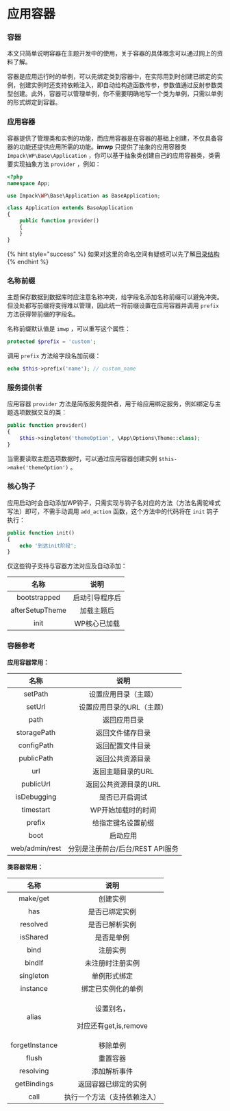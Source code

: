 # 应用容器

### 容器

本文只简单说明容器在主题开发中的使用，关于容器的具体概念可以通过网上的资料了解。

容器是应用运行时的单例，可以先绑定类到容器中，在实际用到时创建已绑定的实例，创建实例时还支持依赖注入，即自动给构造函数传参，参数值通过反射参数类型创建。此外，容器可以管理单例，你不需要明确地写一个类为单例，只需以单例的形式绑定到容器。

### 应用容器

容器提供了管理类和实例的功能，而应用容器是在容器的基础上创建，不仅具备容器的功能还提供应用所需的功能。**imwp** 只提供了抽象的应用容器类 `Impack\WP\Base\Application` ，你可以基于抽象类创建自己的应用容器类，类需要实现抽象方法 `provider` ，例如：

```php
<?php
namespace App;

use Impack\WP\Base\Application as BaseApplication;

class Application extends BaseApplication
{
    public function provider()
    {
    }
}
```

{% hint style="success" %}
如果对这里的命名空间有疑惑可以先了解[目录结构](../#mu-lu-jie-gou)
{% endhint %}

### 名称前缀

主题保存数据到数据库时应注意名称冲突，给字段名添加名称前缀可以避免冲突。但没处都写前缀将变得难以管理，因此统一将前缀设置在应用容器并调用 `prefix` 方法获得带前缀的字段名。

名称前缀默认值是 `imwp` ，可以重写这个属性：

```php
protected $prefix = 'custom';
```

调用 `prefix` 方法给字段名加前缀：

```php
echo $this->prefix('name'); // custom_name
```

### 服务提供者

应用容器 `provider` 方法是简版服务提供者，用于给应用绑定服务，例如绑定与主题选项数据交互的类：

```php
public function provider()
{
    $this->singleton('themeOption', \App\Options\Theme::class);
}
```

当需要读取主题选项数据时，可以通过应用容器创建实例 `$this->make('themeOption')` 。

### 核心钩子

应用启动时会自动添加WP钩子，只需实现与钩子名对应的方法（方法名需驼峰式写法）即可，不需手动调用 `add_action` 函数，这个方法中的代码将在 `init` 钩子执行：

```php
public function init()
{
    echo '到达init阶段';
}
```

仅这些钩子支持与容器方法对应及自动添加：

|        名称       |    说明   |
| :-------------: | :-----: |
|   bootstrapped  | 启动引导程序后 |
| afterSetupTheme |  加载主题后  |
|       init      | WP核心已加载 |

### 容器参考

**应用容器常用：**

|       名称       |           说明          |
| :------------: | :-------------------: |
|     setPath    |       设置应用目录（主题）      |
|     setUrl     |     设置应用目录的URL（主题）    |
|      path      |         返回应用目录        |
|   storagePath  |        返回文件储存目录       |
|   configPath   |        返回配置文件目录       |
|   publicPath   |        返回公共资源目录       |
|       url      |       返回主题目录的URL      |
|    publicUrl   |      返回公共资源目录的URL     |
|   isDebugging  |        是否已开启调试        |
|    timestart   |       WP开始加载时的时间      |
|     prefix     |       给指定键名设置前缀       |
|      boot      |          启动应用         |
| web/admin/rest | 分别是注册前台/后台/REST API服务 |

**类容器常用：**

|       名称       |                  说明                  |
| :------------: | :----------------------------------: |
|    make/get    |                 创建实例                 |
|       has      |                是否已绑定实例               |
|    resolved    |                是否已解析实例               |
|    isShared    |                 是否是单例                |
|      bind      |                 注册实例                 |
|     bindIf     |               未注册时注册实例               |
|    singleton   |                单例形式绑定                |
|    instance    |               绑定已实例化的单例              |
|      alias     | <p>设置别名，</p><p>对应还有get,is,remove</p> |
| forgetInstance |                 移除单例                 |
|      flush     |                 重置容器                 |
|    resolving   |                添加解析事件                |
|   getBindings  |              返回容器已绑定的实例              |
|      call      |            执行一个方法（支持依赖注入）            |
